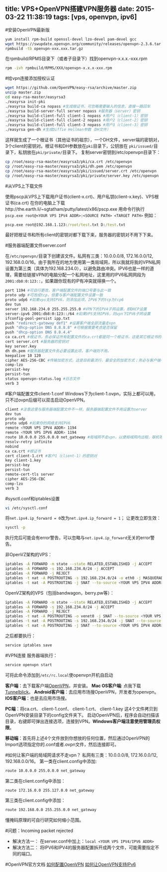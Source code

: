 title: VPS+OpenVPN搭建VPN服务器
date: 2015-03-22 11:38:19
tags: [vps, openvpn, ipv6]
---

#安装OpenVPN最新版
```sh
yum install rpm-build openssl-devel lzo-devel pam-devel gcc
wget https://swupdate.openvpn.org/community/releases/openvpn-2.3.6.tar.gz
rpmbuild -tb openvpn-xxx.xxx.tar.gz
```

在rpmbuild/RPMS目录下（或者子目录下）找到openvpn-x.x.x.-xxx.rpm
```sh
rpm -ivh rpmbuild/RPMS/XXX/openvpn-x.x.x-xxx.rpm
```

<!-- more -->

#给vpn连接添加授权认证
```sh
wget https://github.com/OpenVPN/easy-rsa/archive/master.zip
unzip master.zip
cd easy-rsa-master/easyrsa3
./easyrsa init-pki
./easyrsa build-ca nopass #生成根证书，可忽略需要输入的信息，直接一路回车
./easyrsa build-server-full server nopass #服务器（server）密钥
./easyrsa build-client-full client-1 nopass #用户1（client-1）密钥
./easyrsa build-client-full client-2 nopass #用户2（client-2）密钥
./easyrsa build-client-full client-3 nopass #用户3（client-3）密钥
./easyrsa gen-dh #生成Diffie Hellman参数（DH文件）
```
这样就生成了一个根证书（其他证书的祖宗），一个DH文件，server端的密钥对，3个client的密钥对。根证书和DH参数放在`pki`目录下，公钥放在
`pki/issued/`目录下，私钥放在`pki/private/`目录下。
复制server密钥到/etc/openvpn目录下：
```sh
cp /root/easy-rsa-master/easyrsa3/pki/ca.crt /etc/openvpn
cp /root/easy-rsa-master/easyrsa3/pki/dh.pem /etc/openvpn
cp /root/easy-rsa-master/easyrsa3/pki/issued/server.crt /etc/openvpn
cp /root/easy-rsa-master/easyrsa3/pki/private/server.key /etc/openvpn
```

#从VPS上下载文件

使用pscp从VPS上下载用户证书(client-x.crt)、用户私钥(client-x.key)、VPS根证书(ca.crt)
在你的电脑上下载http://the.earth.li/~sgtatham/putty/latest/x86/pscp.exe
用命令行执行`pscp.exe root@<YOUR VPS IPV4 ADDR>:<SOURCE PATH> <TARGET PATH>`
例如：
```cmd
pscp.exe root@192.168.1.123:/root/test.txt ﻿D:/test.txt
```
最好把根证书和所有client的密钥对都下载下来，服务器的密钥对不用下下来。

#服务器端配置文件server.conf

在`/etc/openvpn/`目录下创建该文件。私网有三类：10.0.0.0/8, 172.16.0.0/12, 192.168.0.0/16。由于我所在的地方使用第一类局域网，所以我就将我的VPN私网设置为第三类（具体为192.168.234.0），以避免路由冲突。IPV6也是一样的道理，需要给链接VPN的电脑分配一个私网地址，这里用的IPV6私网网段为`2001:db8:0:123::`，如果跟你现有的IP有冲突就得换一个。
```sh
port 1194 #可自行更改，客户端配置文件的端口号要与此一致
proto udp #可改成tcp，但要与客户端配置文件设置一致
proto udp6 #如果vps支持IPV6，则添加此项。IPV6下的tcp为tcp6
dev tun
server 192.168.234.0 255.255.255.0 #VPN下的IPV4子网设置，即DHCP设置
server-ipv6 2001:db8:0:123::/64 #如果VPS支持IPV6，则vpn下IPV6子网设置
ifconfig-pool-persist ipp.txt
push "redirect-gateway def1" #设置客户端全部流量走vpn
push "dhcp-option DNS 8.8.8.8" #可根据需要考虑是否保留
push "dhcp-option DNS 8.8.4.4"
ca ca.crt #根证书，务必保证所有配置文件的ca.crt都是同一个根证书，这是其它根证书的祖宗。
cert server.crt #服务器的密钥对
key server.key
dh dh.pem #服务器配置文件务必要设置此项，客户端则不用。
keepalive 10 120
cipher AES-256-CBC #传输加密方式，这是目前最流行、最安全的加密方式；务必与客户端一致；
comp-lzo
persist-key
persist-tun
status openvpn-status.log #日志文件
verb 3
```
#客户端配置文件client-1.conf
Windows下为client-1.ovpn，实际上都可以用，只不过ovpn后缀可以双击启动OpenVPN。
```sh
client #注意这里与服务器端配置文件不一样，服务器端配置文件不用设置为server
dev tun
proto udp
proto udp6 #如果你的网络支持IPV6
remote <YOUR VPS IPV4 ADDR> 1194
remote <YOUR VPS IPV6 ADDR> 1194
route 10.0.0.0 255.0.0.0 net_gateway #局域网不走vpn，以便局域网内远程、联机等。
resolv-retry infinite
nobind
ca ca.crt #根证书
cert client-1.crt #客户1（client-1）的密钥对
key client-1.key
persist-key
persist-tun
remote-cert-tls server
cipher AES-256-CBC
comp-lzo
verb 3
```
#sysctl.conf和iptables设置
```sh
vi /etc/sysctl.conf
```
将`net.ipv4.ip_forward = 0`改为`net.ipv4.ip_forward = 1`；
让更改立即生效：
```sh
sysctl -p
```
执行完后可能会有error警告，可以忽略与`net.ipv4.ip_forward`无关的error警告。

非OpenVZ架构的VPS：
```sh
iptables -A FORWARD -m state --state RELATED,ESTABLISHED -j ACCEPT
iptables -A FORWARD -s 192.168.234.0/24 -j ACCEPT
iptables -A FORWARD -j REJECT
iptables -t nat -A POSTROUTING -s 192.168.234.0/24 -o eth0 -j MASQUERADE
iptables -t nat -A POSTROUTING -j SNAT --to-source <YOUR VPS IPV4 ADDR>
```

OpenVZ架构的VPS（包括bandwagon，berry.pw等）：
```sh
iptables -A FORWARD -m state --state RELATED,ESTABLISHED -j ACCEPT
iptables -A FORWARD -s 192.168.234.0/24 -j ACCEPT
iptables -A FORWARD -j REJECT
iptables -t nat -A POSTROUTING -o venet0 -j SNAT --to-source <YOUR VPS IPV4 ADDR>
iptables -t nat -A POSTROUTING -s 192.168.234.0/24 -j SNAT --to-source <YOUR VPS IPV4 ADDR>
iptables -t nat -A POSTROUTING -j SNAT --to-source <YOUR VPS IPV4 ADDR>
```

之后都要执行：
```sh
service iptables save
```
#VPN连接
服务器端执行：
```sh
service openvpn start
```
可将此命令添加到`/etc/rc.local`使openvpn开机自启动

__客户端__：去下载客户端[OpenVPN](https://openvpn.net/index.php/download/community-downloads.html)，并安装。
__Mac OS客户端__: 点我下载[Tunnelblick](http://sourceforge.net/projects/tunnelblick/files/latest/download?source=files)。
__Android客户端__：去应用市场搜OpenVPN，开发者为openvpn。
__IOS客户端__：也是去应用市场搜。

__PC端__：将ca.crt、 client-1.conf、 client-1.crt、 client-1.key 这4个文件拷贝到OpenVPN安装目录下的config文件夹下。 启动OpenVPN后，程序会自动扫描该目录，右键即可弹出连接选项，连接到VPN。__Windows客户端注意使用管理员权限__。

__移动端__：首先将上述4个文件放到你想放的任何位置，然后通过OpenVPN的Import选项指定你的.conf或者.ovpn文件，然后连接即可。


#如何让客户端的局域网请求不走vpn？
私网有三类：10.0.0.0/8, 172.16.0.0/12, 192.168.0.0/16。
第一类在client.config中添加:
```sh
route 10.0.0.0 255.0.0.0 net_gateway
```
第二类在client.config中添加：
```sh
route 172.16.0.0 255.127.0.0 net_gateway
```
第三类在client.config中添加：
```sh
route 192.168.0.0 255.255.0.0 net_gateway
```
懂掩码原理的可自行研究如何缩小范围。

#问题：Incoming packet rejected
* 解决方法一：
在server.conf中加上：`local <YOUR VPS IPV4/IPV6 ADDR>`
* 解决方法二：
将IPV6和IPV4的服务器配置拆开成两个文件，可能需要指定不同的端口。

#OpenVPN官方文档
[如何配置OpenVPN](https://openvpn.net/howto.html)
[如何让OpenVPN支持IPv6](https://community.openvpn.net/openvpn/wiki/IPv6)
